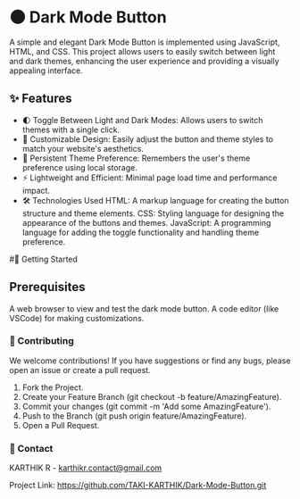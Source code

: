 # 🌑 Dark Mode Button
A simple and elegant Dark Mode Button is implemented using JavaScript, HTML, and CSS. This project allows users to easily switch between light and dark themes, enhancing the user experience and providing a visually appealing interface.

## ✨ Features
- 🌓 Toggle Between Light and Dark Modes: Allows users to switch themes with a single click.
- 🎨 Customizable Design: Easily adjust the button and theme styles to match your website's aesthetics.
- 💾 Persistent Theme Preference: Remembers the user's theme preference using local storage.
- ⚡ Lightweight and Efficient: Minimal page load time and performance impact.
- 🛠️ Technologies Used
HTML: A markup language for creating the button structure and theme elements.
CSS: Styling language for designing the appearance of the buttons and themes.
JavaScript: A programming language for adding the toggle functionality and handling theme preference.

#🚀 Getting Started
## Prerequisites
A web browser to view and test the dark mode button.
A code editor (like VSCode) for making customizations.

### 🤝 Contributing
We welcome contributions! If you have suggestions or find any bugs, please open an issue or create a pull request.

1. Fork the Project.
2. Create your Feature Branch (git checkout -b feature/AmazingFeature).
3. Commit your changes (git commit -m 'Add some AmazingFeature').
4. Push to the Branch (git push origin feature/AmazingFeature).
5. Open a Pull Request.

### 📧 Contact
KARTHIK R - karthikr.contact@gmail.com

Project Link: https://github.com/TAKI-KARTHIK/Dark-Mode-Button.git
